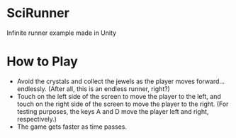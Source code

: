 # SciRunner
Infinite runner example made in Unity

# How to Play
- Avoid the crystals and collect the jewels as the player moves forward... endlessly. (After all, this is an endless runner, right?)
- Touch on the left side of the screen to move the player to the left, and touch on the right side of the screen to move the player to the right. (For testing purposes, the keys A and D move the player left and right, respectively.)
- The game gets faster as time passes.
